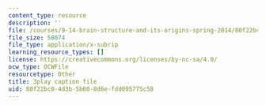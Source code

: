 ```yaml
---
content_type: resource
description: ''
file: /courses/9-14-brain-structure-and-its-origins-spring-2014/80f22bc04d3b5b608d6efdd095775c58_555125.vtt
file_size: 58074
file_type: application/x-subrip
learning_resource_types: []
license: https://creativecommons.org/licenses/by-nc-sa/4.0/
ocw_type: OCWFile
resourcetype: Other
title: 3play caption file
uid: 80f22bc0-4d3b-5b60-8d6e-fdd095775c58
---
```


